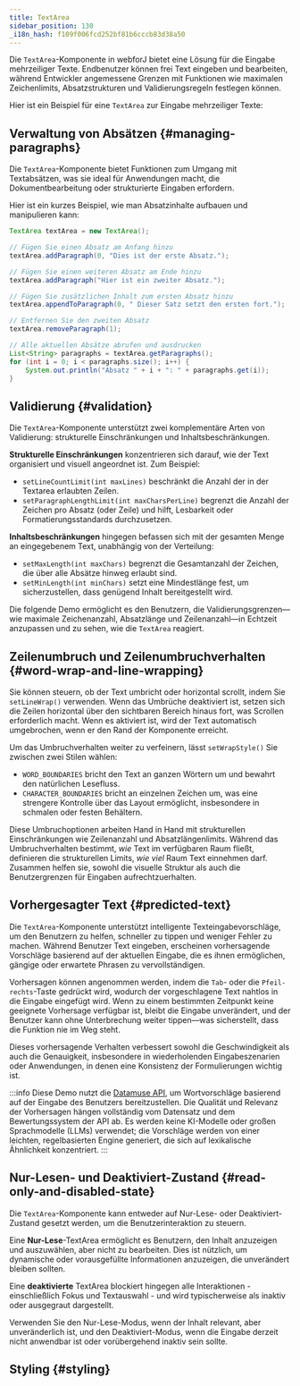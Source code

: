 ```yaml
---
title: TextArea
sidebar_position: 130
_i18n_hash: f109f006fcd252bf81b6cccb83d38a50
---
```

<DocChip chip="shadow" />
<DocChip chip="name" label="dwc-textarea" />
<DocChip chip='since' label='24.10' />
<JavadocLink type="foundation" location="com/webforj/component/field/TextArea" top='true'/>

Die `TextArea`-Komponente in webforJ bietet eine Lösung für die Eingabe mehrzeiliger Texte. Endbenutzer können frei Text eingeben und bearbeiten, während Entwickler angemessene Grenzen mit Funktionen wie maximalen Zeichenlimits, Absatzstrukturen und Validierungsregeln festlegen können.

Hier ist ein Beispiel für eine `TextArea` zur Eingabe mehrzeiliger Texte:

<ComponentDemo 
path='/webforj/textarea?' 
javaE='https://raw.githubusercontent.com/webforj/webforj-documentation/refs/heads/main/src/main/java/com/webforj/samples/views/textarea/TextAreaView.java'
height = '300px'
/>

## Verwaltung von Absätzen {#managing-paragraphs}

Die `TextArea`-Komponente bietet Funktionen zum Umgang mit Textabsätzen, was sie ideal für Anwendungen macht, die Dokumentbearbeitung oder strukturierte Eingaben erfordern.

Hier ist ein kurzes Beispiel, wie man Absatzinhalte aufbauen und manipulieren kann:

```java
TextArea textArea = new TextArea();

// Fügen Sie einen Absatz am Anfang hinzu
textArea.addParagraph(0, "Dies ist der erste Absatz.");

// Fügen Sie einen weiteren Absatz am Ende hinzu
textArea.addParagraph("Hier ist ein zweiter Absatz.");

// Fügen Sie zusätzlichen Inhalt zum ersten Absatz hinzu
textArea.appendToParagraph(0, " Dieser Satz setzt den ersten fort.");

// Entfernen Sie den zweiten Absatz
textArea.removeParagraph(1);

// Alle aktuellen Absätze abrufen und ausdrucken
List<String> paragraphs = textArea.getParagraphs();
for (int i = 0; i < paragraphs.size(); i++) {
    System.out.println("Absatz " + i + ": " + paragraphs.get(i));
}
```

## Validierung {#validation}

Die `TextArea`-Komponente unterstützt zwei komplementäre Arten von Validierung: strukturelle Einschränkungen und Inhaltsbeschränkungen.

**Strukturelle Einschränkungen** konzentrieren sich darauf, wie der Text organisiert und visuell angeordnet ist. Zum Beispiel:
- `setLineCountLimit(int maxLines)` beschränkt die Anzahl der in der Textarea erlaubten Zeilen.
- `setParagraphLengthLimit(int maxCharsPerLine)` begrenzt die Anzahl der Zeichen pro Absatz (oder Zeile) und hilft, Lesbarkeit oder Formatierungsstandards durchzusetzen.

**Inhaltsbeschränkungen** hingegen befassen sich mit der gesamten Menge an eingegebenem Text, unabhängig von der Verteilung:
- `setMaxLength(int maxChars)` begrenzt die Gesamtanzahl der Zeichen, die über alle Absätze hinweg erlaubt sind.
- `setMinLength(int minChars)` setzt eine Mindestlänge fest, um sicherzustellen, dass genügend Inhalt bereitgestellt wird.

Die folgende Demo ermöglicht es den Benutzern, die Validierungsgrenzen—wie maximale Zeichenanzahl, Absatzlänge und Zeilenanzahl—in Echtzeit anzupassen und zu sehen, wie die `TextArea` reagiert.

<ComponentDemo 
path='/webforj/textareavalidation?' 
javaE='https://raw.githubusercontent.com/webforj/webforj-documentation/refs/heads/main/src/main/java/com/webforj/samples/views/textarea/TextAreaValidationView.java'
height = '550px'
/>

## Zeilenumbruch und Zeilenumbruchverhalten {#word-wrap-and-line-wrapping}

Sie können steuern, ob der Text umbricht oder horizontal scrollt, indem Sie `setLineWrap()` verwenden. Wenn das Umbrüche deaktiviert ist, setzen sich die Zeilen horizontal über den sichtbaren Bereich hinaus fort, was Scrollen erforderlich macht. Wenn es aktiviert ist, wird der Text automatisch umgebrochen, wenn er den Rand der Komponente erreicht.

Um das Umbruchverhalten weiter zu verfeinern, lässt `setWrapStyle()` Sie zwischen zwei Stilen wählen:
- `WORD_BOUNDARIES` bricht den Text an ganzen Wörtern um und bewahrt den natürlichen Lesefluss.
- `CHARACTER_BOUNDARIES` bricht an einzelnen Zeichen um, was eine strengere Kontrolle über das Layout ermöglicht, insbesondere in schmalen oder festen Behältern.

Diese Umbruchoptionen arbeiten Hand in Hand mit strukturellen Einschränkungen wie Zeilenanzahl und Absatzlängenlimits. Während das Umbruchverhalten bestimmt, *wie* Text im verfügbaren Raum fließt, definieren die strukturellen Limits, *wie viel* Raum Text einnehmen darf. Zusammen helfen sie, sowohl die visuelle Struktur als auch die Benutzergrenzen für Eingaben aufrechtzuerhalten.

<ComponentDemo 
path='/webforj/textareawrap?' 
javaE='https://raw.githubusercontent.com/webforj/webforj-documentation/refs/heads/main/src/main/java/com/webforj/samples/views/textarea/TextAreaWrapView.java'
height = '400px'
/>

## Vorhergesagter Text {#predicted-text}

Die `TextArea`-Komponente unterstützt intelligente Texteingabevorschläge, um den Benutzern zu helfen, schneller zu tippen und weniger Fehler zu machen. Während Benutzer Text eingeben, erscheinen vorhersagende Vorschläge basierend auf der aktuellen Eingabe, die es ihnen ermöglichen, gängige oder erwartete Phrasen zu vervollständigen.

Vorhersagen können angenommen werden, indem die `Tab`- oder die `Pfeil-rechts`-Taste gedrückt wird, wodurch der vorgeschlagene Text nahtlos in die Eingabe eingefügt wird. Wenn zu einem bestimmten Zeitpunkt keine geeignete Vorhersage verfügbar ist, bleibt die Eingabe unverändert, und der Benutzer kann ohne Unterbrechung weiter tippen—was sicherstellt, dass die Funktion nie im Weg steht.

Dieses vorhersagende Verhalten verbessert sowohl die Geschwindigkeit als auch die Genauigkeit, insbesondere in wiederholenden Eingabeszenarien oder Anwendungen, in denen eine Konsistenz der Formulierungen wichtig ist.

<ComponentDemo 
path='/webforj/textareapredictedtext?' 
javaE='https://raw.githubusercontent.com/webforj/webforj-documentation/refs/heads/main/src/main/java/com/webforj/samples/views/textarea/TextAreaPredictedTextView.java'
height = '400px'
/>

:::info
Diese Demo nutzt die [Datamuse API](https://datamuse.com/), um Wortvorschläge basierend auf der Eingabe des Benutzers bereitzustellen. Die Qualität und Relevanz der Vorhersagen hängen vollständig vom Datensatz und dem Bewertungssystem der API ab. Es werden keine KI-Modelle oder großen Sprachmodelle (LLMs) verwendet; die Vorschläge werden von einer leichten, regelbasierten Engine generiert, die sich auf lexikalische Ähnlichkeit konzentriert.
:::

## Nur-Lesen- und Deaktiviert-Zustand {#read-only-and-disabled-state}

Die `TextArea`-Komponente kann entweder auf Nur-Lese- oder Deaktiviert-Zustand gesetzt werden, um die Benutzerinteraktion zu steuern.

Eine **Nur-Lese**-TextArea ermöglicht es Benutzern, den Inhalt anzuzeigen und auszuwählen, aber nicht zu bearbeiten. Dies ist nützlich, um dynamische oder vorausgefüllte Informationen anzuzeigen, die unverändert bleiben sollten.

Eine **deaktivierte** TextArea blockiert hingegen alle Interaktionen - einschließlich Fokus und Textauswahl - und wird typischerweise als inaktiv oder ausgegraut dargestellt.

Verwenden Sie den Nur-Lese-Modus, wenn der Inhalt relevant, aber unveränderlich ist, und den Deaktiviert-Modus, wenn die Eingabe derzeit nicht anwendbar ist oder vorübergehend inaktiv sein sollte.

<ComponentDemo 
path='/webforj/textareastates?' 
javaE='https://raw.githubusercontent.com/webforj/webforj-documentation/refs/heads/main/src/main/java/com/webforj/samples/views/textarea/TextAreaStatesView.java'
height = '300px'
/>

## Styling {#styling}

<TableBuilder name="TextArea" />
